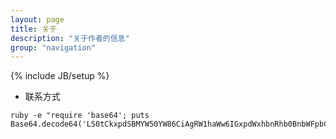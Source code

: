 ```yaml
---
layout: page
title: 关于
description: "关于作者的信息"
group: "navigation"
---
```

{% include JB/setup %}


*    联系方式

    ruby -e "require 'base64'; puts Base64.decode64('LS0tCkxpdSBMYW50YW86CiAgRW1haWw6IGxpdWxhbnRhb0BnbWFpbC5jb20KICBUd2l0dGVyOiBodHRwczovL3R3aXR0ZXIuY29tL2xpdWxhbnRhbwogIFdlaWJvOiBodHRwOi8vd2VpYm8uY29tLzE2NTM2NDQyMjAvcHJvZmlsZQogIFFROiAxMDMwNzQKICBTaXRlczoKICAtIGh0dHA6Ly9ibG9nLmxpdWxhbnRhby5jb20KICAtIGh0dHA6Ly9taWIuY2MK')"
